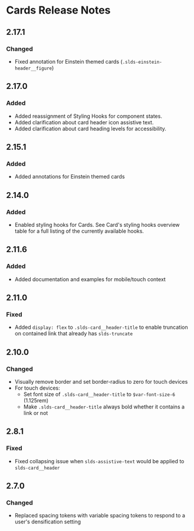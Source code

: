 <!-- Release notes authoring guidelines: http://keepachangelog.com/ -->

# Cards Release Notes

<!-- ## [Unreleased] -->

## 2.17.1

### Changed

- Fixed annotation for Einstein themed cards (`.slds-einstein-header__figure`)

## 2.17.0

### Added

- Added reassignment of Styling Hooks for component states.
- Added clarification about card header icon assistive text.
- Added clarification about card heading levels for accessibility.

## 2.15.1

### Added

- Added annotations for Einstein themed cards

## 2.14.0

### Added

- Enabled styling hooks for Cards. See Card's styling hooks overview table for a full listing of the currently available hooks.

## 2.11.6

### Added

- Added documentation and examples for mobile/touch context

## 2.11.0

### Fixed

- Added `display: flex` to `.slds-card__header-title` to enable truncation on contained link that already has `slds-truncate`

## 2.10.0

### Changed

- Visually remove border and set border-radius to zero for touch devices
- For touch devices:
  - Set font size of `.slds-card__header-title` to `$var-font-size-6` (1.125rem)
  - Make `.slds-card__header-title` always bold whether it contains a link or not

## 2.8.1

### Fixed

- Fixed collapsing issue when `slds-assistive-text` would be applied to `slds-card__header`

## 2.7.0

### Changed

- Replaced spacing tokens with variable spacing tokens to respond to a user's densification setting
